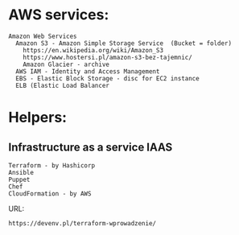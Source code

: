 # AWS services:
```
Amazon Web Services
  Amazon S3 - Amazon Simple Storage Service  (Bucket = folder)
    https://en.wikipedia.org/wiki/Amazon_S3
    https://www.hostersi.pl/amazon-s3-bez-tajemnic/
    Amazon Glacier - archive
  AWS IAM - Identity and Access Management
  EBS - Elastic Block Storage - disc for EC2 instance
  ELB (Elastic Load Balancer

```

# Helpers:

## Infrastructure as a service IAAS

```
Terraform - by Hashicorp
Ansible
Puppet
Chef
CloudFormation - by AWS
```

URL:
```
https://devenv.pl/terraform-wprowadzenie/

```
